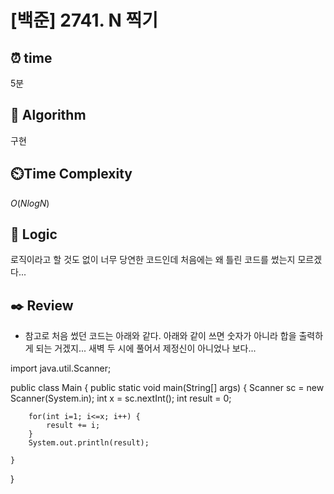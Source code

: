 # [백준] 2741. N 찍기
 
## ⏰  **time**
5분

## :pushpin: **Algorithm**
구현

## ⏲️**Time Complexity**
$O(NlogN)$

## :round_pushpin: **Logic**
로직이라고 할 것도 없이 너무 당연한 코드인데 처음에는 왜 틀린 코드를 썼는지 모르겠다...

## :black_nib: **Review**
- 참고로 처음 썼던 코드는 아래와 같다. 
아래와 같이 쓰면 숫자가 아니라 합을 출력하게 되는 거겠지...
새벽 두 시에 풀어서 제정신이 아니었나 보다...

import java.util.Scanner;

public class Main {
    public static void main(String[] args) {
        Scanner sc = new Scanner(System.in);
        int x = sc.nextInt();
        int result = 0;
        
        for(int i=1; i<=x; i++) {
            result += i;
        }
        System.out.println(result);
        
    }
}
